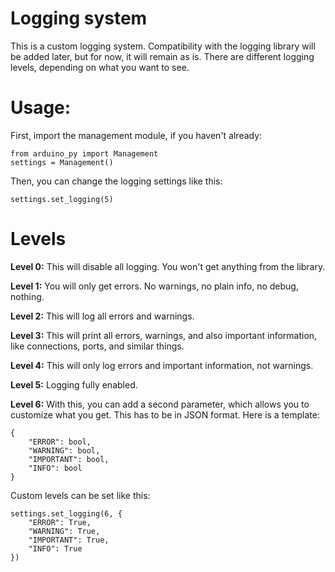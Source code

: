 # Logging system

This is a custom logging system. Compatibility with the logging library will be added later, but for now, it will remain as is. There are different logging levels, depending on what you want to see.

# Usage:

First, import the management module, if you haven't already:
```
from arduino_py import Management
settings = Management()
```

Then, you can change the logging settings like this:
```
settings.set_logging(5)
```

# Levels

**Level 0:**
This will disable all logging. You won't get anything from the library.

**Level 1:**
You will only get errors. No warnings, no plain info, no debug, nothing.

**Level 2:**
This will log all errors and warnings.

**Level 3:**
This will print all errors, warnings, and also important information, like connections, ports, and similar things.

**Level 4:**
This will only log errors and important information, not warnings.

**Level 5:**
Logging fully enabled.

**Level 6:**
With this, you can add a second parameter, which allows you to customize what you get. This has to be in JSON format. Here is a template:
```
{
	"ERROR": bool,
	"WARNING": bool,
	"IMPORTANT": bool,
	"INFO": bool
}
```
Custom levels can be set like this:
```
settings.set_logging(6, {
    "ERROR": True,
    "WARNING": True,
    "IMPORTANT": True,
    "INFO": True
})
```
